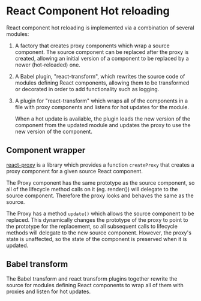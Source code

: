 # React Component Hot reloading

React component hot reloading is implemented via a combination
of several modules:

1. A factory that creates proxy components which wrap a source component.
   The source component can be replaced after the proxy is created, allowing
   an initial version of a component to be replaced by a newer (hot-reloaded)
   one.

2. A Babel plugin, "react-transform", which rewrites the source code of
   modules defining React components, allowing them to be transformed or
   decorated in order to add functionality such as logging.

3. A plugin for "react-transform" which wraps all of the components in a file
   with proxy components and listens for hot updates for the module.

   When a hot update is available, the plugin loads the new version of
   the component from the updated module and updates the proxy to use
   the new version of the component.

## Component wrapper

[react-proxy](https://github.com/gaearon/react-proxy) is a library which
provides a function `createProxy` that creates a proxy component for a given
source React component.

The Proxy component has the same prototype as the source component, so
all of the lifecycle method calls on it (eg. render()) will delegate to
the source component. Therefore the proxy looks and behaves the same as
the source.

The Proxy has a method `update()` which allows the source component to be
replaced. This dynamically changes the prototype of the proxy to point
to the prototype for the replacement, so all subsequent calls to lifecycle
methods will delegate to the new source component. However, the proxy's
state is unaffected, so the state of the component is preserved when
it is updated.


## Babel transform

The Babel transform and react transform plugins together rewrite
the source for modules defining React components to wrap all of them
with proxies and listen for hot updates.
